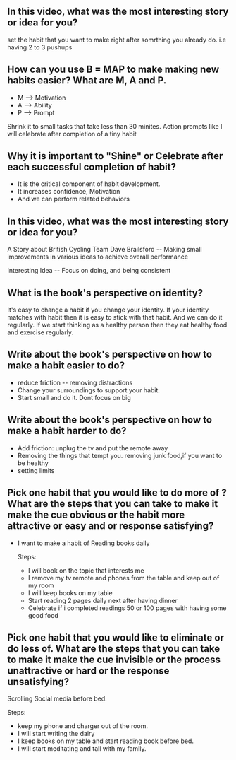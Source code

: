 ## In this video, what was the most interesting story or idea for you?

  set the habit that you want to make right after somrthing you already do. i.e having 2 to 3 pushups
## How can you use B = MAP to make making new habits easier? What are M, A and P.

  * M --> Motivation
  * A --> Ability
  * P --> Prompt
    
  Shrink it to small tasks that take less than 30 minites.
  Action prompts like I will
  celebrate after completion of a tiny habit

## Why it is important to "Shine" or Celebrate after each successful completion of habit?
   * It is the critical component of habit development.
   * It increases confidence, Motivation
   * And we can perform related behaviors

     
## In this video, what was the most interesting story or idea for you?

   A Story about  British Cycling Team Dave Brailsford  --  Making small improvements in various ideas to achieve overall performance

   Interesting Idea -- Focus on doing, and being consistent

## What is the book's perspective on identity?

   It's easy to change a habit if you change your identity. If your identity matches with habit then it is easy to stick with that habit. And we can do it regularly.
   If we start thinking as a healthy person then they eat healthy food and exercise regularly.

## Write about the book's perspective on how to make a habit easier to do?

  * reduce friction -- removing distractions
  * Change your surroundings to support your habit.
  * Start small and do it. Dont focus on big
    
## Write about the book's perspective on how to make a habit harder to do?

 * Add friction: unplug the tv and put the remote away
 * Removing the things that tempt you. removing junk food,if you want  to be healthy
 * setting limits

## Pick one habit that you would like to do more of ? What are the steps that you can take to make it make the cue obvious or the habit more attractive or easy and or response satisfying?
  
 * I want to make a habit of Reading books daily

   Steps:
   * I will book on the topic that interests me
   * I remove my tv remote and phones from the table and keep out of my room
   * I will keep books on my table
   * Start reading 2 pages daily next after having dinner
   * Celebrate if i completed readings 50 or 100 pages with having some good food

## Pick one habit that you would like to eliminate or do less of. What are the steps that you can take to make it make the cue invisible or the process unattractive or hard or the response unsatisfying?

  Scrolling Social media before bed.

  Steps:

  * keep my phone and charger out of the room.
  * I will start writing the dairy
  * I keep books on my table and start reading book before bed.
  * I will start meditating and tall with my family.

  

   
   
